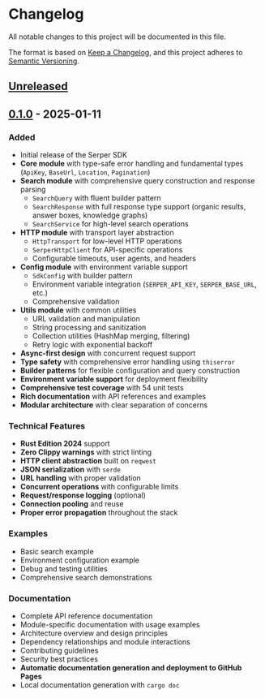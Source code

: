 # Changelog

All notable changes to this project will be documented in this file.

The format is based on [Keep a Changelog](https://keepachangelog.com/en/1.0.0/),
and this project adheres to [Semantic Versioning](https://semver.org/spec/v2.0.0.html).

## [Unreleased]

## [0.1.0] - 2025-01-11

### Added
- Initial release of the Serper SDK
- **Core module** with type-safe error handling and fundamental types (`ApiKey`, `BaseUrl`, `Location`, `Pagination`)
- **Search module** with comprehensive query construction and response parsing
  - `SearchQuery` with fluent builder pattern
  - `SearchResponse` with full response type support (organic results, answer boxes, knowledge graphs)
  - `SearchService` for high-level search operations
- **HTTP module** with transport layer abstraction
  - `HttpTransport` for low-level HTTP operations
  - `SerperHttpClient` for API-specific operations
  - Configurable timeouts, user agents, and headers
- **Config module** with environment variable support
  - `SdkConfig` with builder pattern
  - Environment variable integration (`SERPER_API_KEY`, `SERPER_BASE_URL`, etc.)
  - Comprehensive validation
- **Utils module** with common utilities
  - URL validation and manipulation
  - String processing and sanitization  
  - Collection utilities (HashMap merging, filtering)
  - Retry logic with exponential backoff
- **Async-first design** with concurrent request support
- **Type safety** with comprehensive error handling using `thiserror`
- **Builder patterns** for flexible configuration and query construction
- **Environment variable support** for deployment flexibility
- **Comprehensive test coverage** with 54 unit tests
- **Rich documentation** with API references and examples
- **Modular architecture** with clear separation of concerns

### Technical Features
- **Rust Edition 2024** support
- **Zero Clippy warnings** with strict linting
- **HTTP client abstraction** built on `reqwest`
- **JSON serialization** with `serde`
- **URL handling** with proper validation
- **Concurrent operations** with configurable limits
- **Request/response logging** (optional)
- **Connection pooling** and reuse
- **Proper error propagation** throughout the stack

### Examples
- Basic search example
- Environment configuration example
- Debug and testing utilities
- Comprehensive search demonstrations

### Documentation
- Complete API reference documentation
- Module-specific documentation with usage examples
- Architecture overview and design principles
- Dependency relationships and module interactions
- Contributing guidelines
- Security best practices
- **Automatic documentation generation and deployment to GitHub Pages**
- Local documentation generation with `cargo doc`

[Unreleased]: https://github.com/RustSandbox/serper/compare/v0.1.0...HEAD
[0.1.0]: https://github.com/RustSandbox/serper/releases/tag/v0.1.0